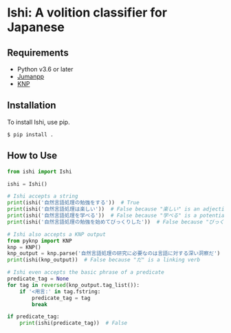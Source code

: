 # Ishi: A volition classifier for Japanese

## Requirements

- Python v3.6 or later
- [Jumanpp](https://github.com/ku-nlp/jumanpp)
- [KNP](http://nlp.ist.i.kyoto-u.ac.jp/index.php?KNP)

## Installation

To install Ishi, use pip.

```
$ pip install .
```

## How to Use

```python
from ishi import Ishi

ishi = Ishi()

# Ishi accepts a string
print(ishi('自然言語処理の勉強をする'))  # True
print(ishi('自然言語処理は楽しい'))  # False because "楽しい" is an adjective
print(ishi('自然言語処理を学べる'))  # False because "学べる" is a potential verb
print(ishi('自然言語処理の勉強を始めてびっくりした'))  # False because "びっくり (した)" is in a non-volition dictionary

# Ishi also accepts a KNP output
from pyknp import KNP
knp = KNP()
knp_output = knp.parse('自然言語処理の研究に必要なのは言語に対する深い洞察だ')
print(ishi(knp_output))  # False because "だ" is a linking verb

# Ishi even accepts the basic phrase of a predicate
predicate_tag = None
for tag in reversed(knp_output.tag_list()):
    if '<用言:' in tag.fstring:
        predicate_tag = tag
        break

if predicate_tag:
    print(ishi(predicate_tag))  # False
```
